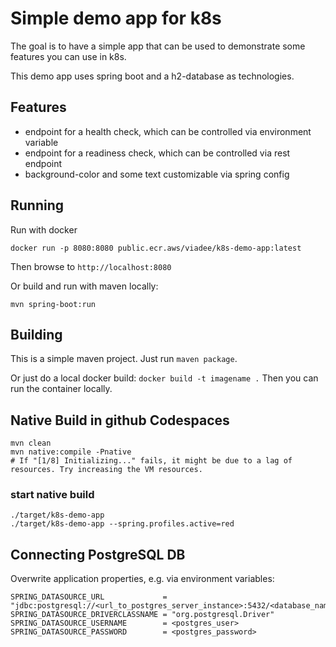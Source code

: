 # Simple demo app for k8s

The goal is to have a simple app that can be used to demonstrate some features you can use in k8s.

This demo app uses spring boot and a h2-database as technologies.

## Features

 - endpoint for a health check, which can be controlled via environment variable
 - endpoint for a readiness check, which can be controlled via rest endpoint
 - background-color and some text customizable via spring config

 ## Running

 Run with docker
 ```shell
 docker run -p 8080:8080 public.ecr.aws/viadee/k8s-demo-app:latest
 ```

 Then browse to `http://localhost:8080`

Or build and run with maven locally:

 ```shell
 mvn spring-boot:run
 ```

 ## Building

 This is a simple maven project. Just run `maven package`.

 Or just do a local docker build: `docker build -t imagename .`
 Then you can run the container locally.


## Native Build in github Codespaces

 ```shell
mvn clean
mvn native:compile -Pnative
# If "[1/8] Initializing..." fails, it might be due to a lag of resources. Try increasing the VM resources.
 ```

### start native build
```shell
./target/k8s-demo-app
./target/k8s-demo-app --spring.profiles.active=red
```

## Connecting PostgreSQL DB

Overwrite application properties, e.g. via environment variables:
```
SPRING_DATASOURCE_URL             = "jdbc:postgresql://<url_to_postgres_server_instance>:5432/<database_name>"
SPRING_DATASOURCE_DRIVERCLASSNAME = "org.postgresql.Driver"
SPRING_DATASOURCE_USERNAME        = <postgres_user>
SPRING_DATASOURCE_PASSWORD        = <postgres_password>
```
